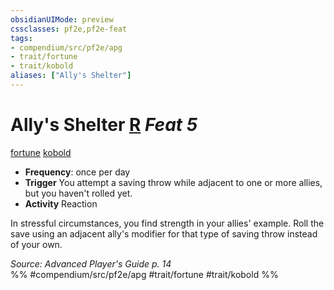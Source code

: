 ```yaml
---
obsidianUIMode: preview
cssclasses: pf2e,pf2e-feat
tags:
- compendium/src/pf2e/apg
- trait/fortune
- trait/kobold
aliases: ["Ally's Shelter"]
---
```

# Ally's Shelter  [R](rules/core-rulebook/chapter-9-playing-the-game.md#Actions "Reaction") *Feat 5*  
[fortune](rules/traits/fortune.md "Fortune Effect Trait")  [kobold](rules/traits/kobold-b1.md "Kobold Ancestry & Heritage Trait")  

- **Frequency**: once per day
- **Trigger** You attempt a saving throw while adjacent to one or more allies, but you haven't rolled yet.
- **Activity** Reaction

In stressful circumstances, you find strength in your allies' example. Roll the save using an adjacent ally's modifier for that type of saving throw instead of your own.

*Source: Advanced Player's Guide p. 14*  
%% #compendium/src/pf2e/apg #trait/fortune #trait/kobold %%